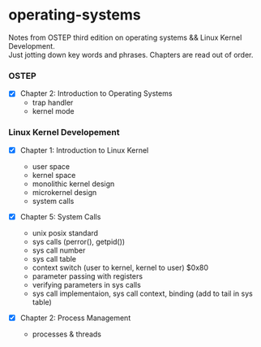 # operating-systems
Notes from OSTEP third edition on operating systems && Linux Kernel Development. </br>
Just jotting down key words and phrases. Chapters are read out of order. 


### OSTEP
- [x] Chapter 2: Introduction to Operating Systems 
   * trap handler
   * kernel mode
    

### Linux Kernel Developement 
- [x] Chapter 1: Introduction to Linux Kernel 
   * user space 
   * kernel space
   * monolithic kernel design
   * microkernel design 
   * system calls
   
- [x] Chapter 5: System Calls 
   * unix posix standard
   * sys calls (perror(),  getpid())
   * sys call number 
   * sys call table 
   * context switch (user to kernel, kernel to user) $0x80 
   * parameter passing with registers
   * verifying parameters in sys calls 
   * sys call implementaion, sys call context, binding (add to tail in sys table)
   
 - [x] Chapter 2: Process Management
   * processes & threads
